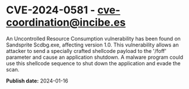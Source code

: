# CVE-2024-0581 - cve-coordination@incibe.es

An Uncontrolled Resource Consumption vulnerability has been found on Sandsprite Scdbg.exe, affecting version 1.0. This vulnerability allows an attacker to send a specially crafted shellcode payload to the '/foff' parameter and cause an application shutdown. A malware program could use this shellcode sequence to shut down the application and evade the scan.

**Publish date:** 2024-01-16
